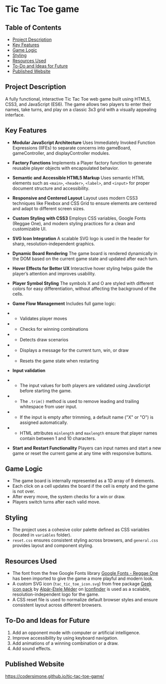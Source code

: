 # Tic Tac Toe game

## Table of Contents

-   [Project Description](#project-description)
-   [Key Features](#key-features)
-   [Game Logic](#game-logic)
-   [Styling](#styling)
-   [Resources Used](#resources-used)
-   [To-Do and Ideas for Future](#to-do-and-ideas-for-future)
-   [Рublished Website](#published-website)

## Project Description

A fully functional, interactive Tic Tac Toe web game built using HTML5, CSS3, and JavaScript (ES6). The game allows two players to enter their names, take turns, and play on a classic 3x3 grid with a visually appealing interface.

## Key Features

-   **Modular JavaScript Architecture**
    Uses Immediately Invoked Function Expressions (IIFEs) to separate concerns into gameBoard, gameController, and displayController modules.

-   **Factory Functions**
    Implements a Player factory function to generate reusable player objects with encapsulated behavior.

-   **Semantic and Accessible HTML5 Markup**
    Uses semantic HTML elements such as `<main>`, `<header>`, `<label>`, and `<input>` for proper document structure and accessibility.

-   **Responsive and Centered Layout**
    Layout uses modern CSS3 techniques like Flexbox and CSS Grid to ensure elements are centered and adapt to different screen sizes.

-   **Custom Styling with CSS3**
    Employs CSS variables, Google Fonts (Reggae One), and modern styling practices for a clean and customizable UI.

-   **SVG Icon Integration**
    A scalable SVG logo is used in the header for sharp, resolution-independent graphics.

-   **Dynamic Board Rendering**
    The game board is rendered dynamically in the DOM based on the current game state and updated after each turn.

-   **Hover Effects for Better UX**
    Interactive hover styling helps guide the player’s attention and improves usability.

-   **Player Symbol Styling**
    The symbols X and O are styled with different colors for easy differentiation, without affecting the background of the cells.

-   **Game Flow Management**
    Includes full game logic:
-   -   Validates player moves
-   -   Checks for winning combinations
-   -   Detects draw scenarios
-   -   Displays a message for the current turn, win, or draw
-   -   Resets the game state when restarting

-   **Input validation**
-   -   The input values for both players are validated using JavaScript before starting the game.
-   -   The `.trim()` method is used to remove leading and trailing whitespace from user input.
-   -   If the input is empty after trimming, a default name ("X" or "O") is assigned automatically.
-   -   HTML attributes `minlength` and `maxlength` ensure that player names contain between 1 and 10 characters.

-   **Start and Restart Functionality**
    Players can input names and start a new game or reset the current game at any time with responsive buttons.

## Game Logic

-   The game board is internally represented as a 1D array of 9 elements.
-   Each click on a cell updates the board if the cell is empty and the game is not over.
-   After every move, the system checks for a win or draw.
-   Players switch turns after each valid move.

## Styling

-   The project uses a cohesive color palette defined as CSS variables (located in `variables` folder).
-   `reset.css` ensures consistent styling across browsers, and `general.css` provides layout and component styling.

## Resources Used

-   The font from the free Google Fonts library [Google Fonts - Reggae One](https://fonts.google.com/specimen/Reggae+One?query=Reggae+One) has been imported to give the game a more playful and modern look.
-   A custom SVG icon (`tac_tic_toe_icon.svg`) from free package [Geek icon pack](https://www.iconfinder.com/iconsets/geek-4) by [Alpár-Etele Méder](https://www.iconfinder.com/pocike) on [Iconfinder](https://www.iconfinder.com/) is used as a scalable, resolution-independent logo for the game.
-   A CSS reset file is used to normalize default browser styles and ensure consistent layout across different browsers.

## To-Do and Ideas for Future

1. Add an opponent mode with computer or artificial intelligence.
2. Improve accessibility by using keyboard navigation.
3. Add animations of a winning combination or a draw.
4. Add sound effects.

## Published Website

https://codersimone.github.io/tic-tac-toe-game/
